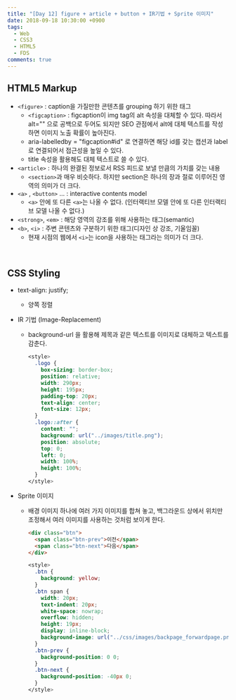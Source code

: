```yaml
---
title: "[Day 12] figure + article + button + IR기법 + Sprite 이미지"
date: 2018-09-18 10:30:00 +0900
tags:
  - Web
  - CSS3
  - HTML5
  - FDS
comments: true
---
```


## HTML5 Markup

- `<figure>` : caption을 가질만한 콘텐츠를 grouping 하기 위한 태그
  - `<figcaption>` : figcaption이 img tag의 alt 속성을 대체할 수 있다. 따라서 alt="" 으로 공백으로 두어도 되지만 SEO 관점에서 alt에 대체 텍스트를 작성하면 이미지 노출 확률이 높아진다.
  - aria-labelledby = "figcaption#id" 로 연결하면 해당 id를 갖는 캡션과 label로 연결되어서 접근성을 높일 수 있다.
  - title 속성을 활용해도 대체 텍스트로 쓸 수 있다.
- `<article>`  : 하나의 완결된 정보로서 RSS 피드로 보낼 만큼의 가치를 갖는 내용
  - `<section>`과 매우 비슷하다. 하지만 section은 하나의 장과 절로 이루어진 영역의 의미가 더 크다.
- `<a>` , `<button>` ...  : interactive contents model
  - `<a>` 안에 또 다른 `<a>`는 나올 수 없다. (인터랙티브 모델 안에 또 다른 인터랙티브 모델 나올 수 없다.)
- `<strong>`, `<em>` : 해당 영역의 강조를 위해 사용하는 태그(semantic)
- `<b>`, `<i>` : 주변 콘텐츠와 구분하기 위한 태그(디자인 상 강조, 기울임꼴)
  - 현재 시점의 웹에서 `<i>`는 icon을 사용하는 태그라는 의미가 더 크다.

<br/>

## CSS Styling

- text-align: justify;

  - 양쪽 정렬

- IR 기법 (Image-Replacement)

  - background-url 을 활용해 제목과 같은 텍스트를 이미지로 대체하고 텍스트를 감춘다.

    ```css
    <style>
      .logo {
        box-sizing: border-box;
        position: relative;      
        width: 290px;
        height: 195px;
        padding-top: 20px;
        text-align: center;
        font-size: 12px;
      }
      .logo::after {
        content: "";
        background: url("../images/title.png");
        position: absolute;
        top: 0;
        left: 0;
        width: 100%;
        height: 100%;
      }
    </style>
    ```

- Sprite 이미지

  - 배경 이미지 하나에 여러 가지 이미지를 합쳐 놓고, 백그라운드 상에서 위치만 조정해서 여러 이미지를 사용하는 것처럼 보이게 한다.

    ```html
    <div class="btn">
      <span class="btn-prev">이전</span>
      <span class="btn-next">다음</span>
    </div>
    ```

    ```css
    <style>
      .btn {
        background: yellow;
      }
      .btn span {
        width: 20px;
        text-indent: 20px;
        white-space: nowrap;
        overflow: hidden;
        height: 19px;
        display: inline-block;
        background-image: url("../css/images/backpage_forwardpage.png");
      }
      .btn-prev {      
        background-position: 0 0;
      }
      .btn-next {
        background-position: -40px 0;
      }
    </style>
    ```
